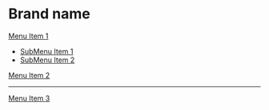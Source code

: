 # Brand name

[Menu Item 1]()
  * [SubMenu Item 1](index.md)
  * [SubMenu Item 2](index.md)

[Menu Item 2](index.md)
- - - -
[Menu Item 3](index.md)
